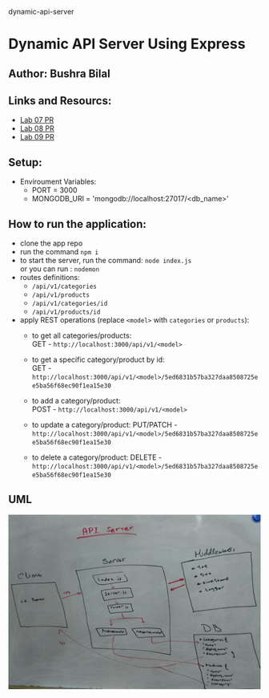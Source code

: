 dynamic-api-server 
# Dynamic API Server Using Express

## Author: Bushra Bilal

## Links and Resourcs:

- [Lab 07 PR](https://github.com/bushra-401-advanced-javascript/dynamic-api-server/pull/1)
- [Lab 08 PR](https://github.com/bushra-401-advanced-javascript/dynamic-api-server/pull/2)
- [Lab 09 PR](https://github.com/bushra-401-advanced-javascript/dynamic-api-server/pull/3)


## Setup:
- Enviroument Variables:
  - PORT = 3000
  - MONGODB_URI = 'mongodb://localhost:27017/<db_name>'

## How to run the application:
- clone the app repo
- run the command `npm i`
- to start the server, run the command: `node index.js`  
or you can run : `nodemon`
- routes definitions:
  - `/api/v1/categories`
  - `/api/v1/products`
  - `/api/v1/categories/id`
  - `/api/v1/products/id`
- apply REST operations (replace `<model>` with `categories` or `products`):
  - to get all categories/products:  
    GET - `http://localhost:3000/api/v1/<model>`  

  - to get a specific category/product by id:  
    GET - `http://localhost:3000/api/v1/<model>/5ed6831b57ba327daa8508725ee5ba56f68ec90f1ea15e30`
 
  - to add a category/product:  
    POST - `http://localhost:3000/api/v1/<model>`  

  - to update a category/product:
    PUT/PATCH - `http://localhost:3000/api/v1/<model>/5ed6831b57ba327daa8508725ee5ba56f68ec90f1ea15e30`

  - to delete a category/product:
    DELETE - `http://localhost:3000/api/v1/<model>/5ed6831b57ba327daa8508725ee5ba56f68ec90f1ea15e30`


## UML
![uml](assets\lab09-uml.jpg)
  
